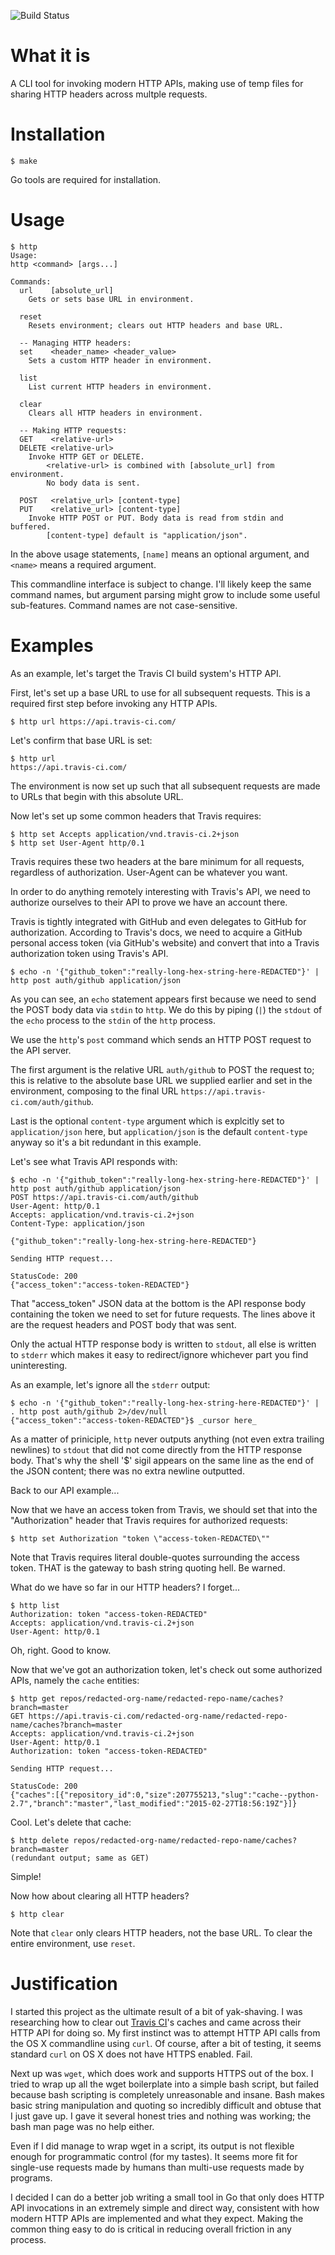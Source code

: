 ![Build Status](https://travis-ci.org/JamesDunne/http.svg?branch=master)

# What it is
A CLI tool for invoking modern HTTP APIs, making use of temp files for sharing HTTP headers across multple requests.

# Installation

```
$ make
```

Go tools are required for installation.

# Usage

```
$ http
Usage:
http <command> [args...]

Commands:
  url    [absolute_url]
    Gets or sets base URL in environment.

  reset
    Resets environment; clears out HTTP headers and base URL.

  -- Managing HTTP headers:
  set    <header_name> <header_value>
    Sets a custom HTTP header in environment.

  list
    List current HTTP headers in environment.

  clear
    Clears all HTTP headers in environment.

  -- Making HTTP requests:
  GET    <relative-url>
  DELETE <relative-url>
    Invoke HTTP GET or DELETE.
        <relative-url> is combined with [absolute_url] from environment.
        No body data is sent.

  POST   <relative_url> [content-type]
  PUT    <relative_url> [content-type]
    Invoke HTTP POST or PUT. Body data is read from stdin and buffered.
        [content-type] default is "application/json".
```

In the above usage statements, `[name]` means an optional argument, and `<name>` means a required argument.

This commandline interface is subject to change. I'll likely keep the same command names, but argument parsing might grow to include some useful sub-features. Command names are not case-sensitive.

# Examples

As an example, let's target the Travis CI build system's HTTP API.

First, let's set up a base URL to use for all subsequent requests. This is a required first step before invoking any HTTP APIs.

```
$ http url https://api.travis-ci.com/
```

Let's confirm that base URL is set:
```
$ http url
https://api.travis-ci.com/
```

The environment is now set up such that all subsequent requests are made to URLs that begin with this absolute URL.

Now let's set up some common headers that Travis requires:

```
$ http set Accepts application/vnd.travis-ci.2+json
$ http set User-Agent http/0.1
```

Travis requires these two headers at the bare minimum for all requests, regardless of authorization. User-Agent can be whatever you want.

In order to do anything remotely interesting with Travis's API, we need to authorize ourselves to their API to prove we have an account there.

Travis is tightly integrated with GitHub and even delegates to GitHub for authorization. According to Travis's docs, we need to acquire a GitHub personal access token (via GitHub's website) and convert that into a Travis authorization token using Travis's API.

```
$ echo -n '{"github_token":"really-long-hex-string-here-REDACTED"}' | http post auth/github application/json
```

As you can see, an `echo` statement appears first because we need to send the POST body data via `stdin` to `http`. We do this by piping (`|`) the `stdout` of the `echo` process to the `stdin` of the `http` process.

We use the `http`'s `post` command which sends an HTTP POST request to the API server.

The first argument is the relative URL `auth/github` to POST the request to; this is relative to the absolute base URL we supplied earlier and set in the environment, composing to the final URL `https://api.travis-ci.com/auth/github`.

Last is the optional `content-type` argument which is explcitly set to `application/json` here, but `application/json` is the default `content-type` anyway so it's a bit redundant in this example.

Let's see what Travis API responds with:

```
$ echo -n '{"github_token":"really-long-hex-string-here-REDACTED"}' | http post auth/github application/json
POST https://api.travis-ci.com/auth/github
User-Agent: http/0.1
Accepts: application/vnd.travis-ci.2+json
Content-Type: application/json

{"github_token":"really-long-hex-string-here-REDACTED"}

Sending HTTP request...

StatusCode: 200
{"access_token":"access-token-REDACTED"}
```

That "access_token" JSON data at the bottom is the API response body containing the token we need to set for future requests. The lines above it are the request headers and POST body that was sent.

Only the actual HTTP response body is written to `stdout`, all else is written to `stderr` which makes it easy to redirect/ignore whichever part you find uninteresting.

As an example, let's ignore all the `stderr` output:
```
$ echo -n '{"github_token":"really-long-hex-string-here-REDACTED"}' | . http post auth/github 2>/dev/null
{"access_token":"access-token-REDACTED"}$ _cursor here_
```

As a matter of priniciple, `http` never outputs anything (not even extra trailing newlines) to `stdout` that did not come directly from the HTTP response body. That's why the shell '$' sigil appears on the same line as the end of the JSON content; there was no extra newline outputted.

Back to our API example...

Now that we have an access token from Travis, we should set that into the "Authorization" header that Travis requires for authorized requests:
```
$ http set Authorization "token \"access-token-REDACTED\""
```

Note that Travis requires literal double-quotes surrounding the access token. THAT is the gateway to bash string quoting hell. Be warned.

What do we have so far in our HTTP headers? I forget...
```
$ http list
Authorization: token "access-token-REDACTED"
Accepts: application/vnd.travis-ci.2+json
User-Agent: http/0.1
```

Oh, right. Good to know.

Now that we've got an authorization token, let's check out some authorized APIs, namely the `cache` entities:
```
$ http get repos/redacted-org-name/redacted-repo-name/caches?branch=master
GET https://api.travis-ci.com/redacted-org-name/redacted-repo-name/caches?branch=master
Accepts: application/vnd.travis-ci.2+json
User-Agent: http/0.1
Authorization: token "access-token-REDACTED"

Sending HTTP request...

StatusCode: 200
{"caches":[{"repository_id":0,"size":207755213,"slug":"cache--python-2.7","branch":"master","last_modified":"2015-02-27T18:56:19Z"}]}
```

Cool. Let's delete that cache:
```
$ http delete repos/redacted-org-name/redacted-repo-name/caches?branch=master
(redundant output; same as GET)
```

Simple!

Now how about clearing all HTTP headers?
```
$ http clear
```

Note that `clear` only clears HTTP headers, not the base URL. To clear the entire environment, use `reset`.

# Justification

I started this project as the ultimate result of a bit of yak-shaving. I was researching how to clear out [Travis CI](http://travis-ci.org/)'s caches and came across their HTTP API for doing so. My first instinct was to attempt HTTP API calls from the OS X commandline using `curl`. Of course, after a bit of testing, it seems standard `curl` on OS X does not have HTTPS enabled. Fail.

Next up was `wget`, which does work and supports HTTPS out of the box. I tried to wrap up all the wget boilerplate into a simple bash script, but failed because bash scripting is completely unreasonable and insane. Bash makes basic string manipulation and quoting so incredibly difficult and obtuse that I just gave up. I gave it several honest tries and nothing was working; the bash man page was no help either.

Even if I did manage to wrap wget in a script, its output is not flexible enough for programmatic control (for my tastes). It seems more fit for single-use requests made by humans than multi-use requests made by programs.

I decided I can do a better job writing a small tool in Go that only does HTTP API invocations in an extremely simple and direct way, consistent with how modern HTTP APIs are implemented and what they expect. Making the common thing easy to do is critical in reducing overall friction in any process.
